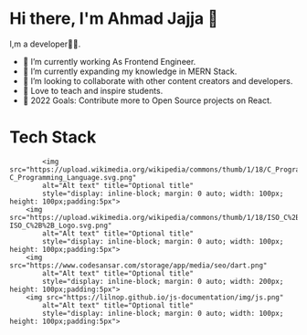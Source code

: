  # Hi there, I'm Ahmad Jajja 👋



 I,m a developer🧑‍💻.

- 🔭 I’m currently working As Frontend Engineer.
- 🌱 I’m currently expanding my knowledge in MERN Stack.
- 👯 I’m looking to collaborate with other content creators and developers.
- 📢 Love to teach and inspire students.
- 🥅 2022 Goals: Contribute more to Open Source projects on React.


# Tech Stack





            <img src="https://upload.wikimedia.org/wikipedia/commons/thumb/1/18/C_Programming_Language.svg/640px-C_Programming_Language.svg.png"
            alt="Alt text" title="Optional title"
            style="display: inline-block; margin: 0 auto; width: 100px; height: 100px;padding:5px">
        <img src="https://upload.wikimedia.org/wikipedia/commons/thumb/1/18/ISO_C%2B%2B_Logo.svg/640px-ISO_C%2B%2B_Logo.svg.png"
            alt="Alt text" title="Optional title"
            style="display: inline-block; margin: 0 auto; width: 100px; height: 100px;padding:5px">
        <img src="https://www.codesansar.com/storage/app/media/seo/dart.png"
            alt="Alt text" title="Optional title"
            style="display: inline-block; margin: 0 auto; width: 200px; height: 100px;padding:5px">
        <img src="https://lilnop.github.io/js-documentation/img/js.png"
            alt="Alt text" title="Optional title"
            style="display: inline-block; margin: 0 auto; width: 100px; height: 100px;padding:5px"> 
